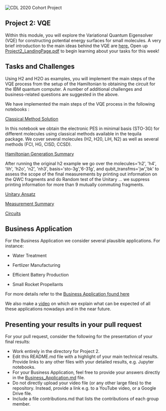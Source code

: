 ![CDL 2020 Cohort Project](../figures/CDL_logo.jpg)
## Project 2: VQE
Within this module, you will explore the Variational Quantum Eigensolver (VQE) for
constructing potential energy surfaces for small molecules.
A very brief introduction to the main ideas behind the VQE are 
[here.](https://github.com/CDL-Quantum/CohortProject_2020/blob/master/CDL_2020_docs.pdf)
Open up [Project2_LandingPage.pdf](https://github.com/CDL-Quantum/CohortProject_2020/blob/master/Project_2_VQE_Molecules/Project_2_LandingPage.pdf)
to begin learning about your tasks for this week!

## Tasks and Challenges
Using H2 and H2O as examples, you will implement the main steps of the VQE process from the setup of the Hamiltonian to obtaining the circuit for the IBM quantum computer.  A number of additional challenges and 
business-related questions are suggested in the above.

We have implemented the main steps of the VQE process in the following notebooks :

[Classical Method Solution](https://github.com/tina-seb/CohortProject_2020/blob/master/Project_2_VQE_Molecules/S1_Classical_Methods_Demo.ipynb)

In this notebook we obtain the electronic PES in minimal basis (STO-3G) for different molecules using classical methods available in the tequila package. We cover several molecules (H2, H20, LiH, N2) as well as several methods (FCI, HG, CISD, CCSD).

[Hamiltonian Generation Summary](https://github.com/tina-seb/CohortProject_2020/blob/master/Project_2_VQE_Molecules/S2_Hamiltonian_gen_Summary.ipynb)

After running the original h2 example we go over the molecules='h2', 'h4', 'lih', 'h2o', 'n2', 'nh3', basis='sto-3g','6-31g', and qubit_transfms='jw','bk' to assess the scope of the final measurements  by printing out information on the QWC fragments and do Random test of the Unitary ... we suppress printing information for more than 9 mutually commuting fragments.

[Unitary Ansatz](https://github.com/tina-seb/CohortProject_2020/blob/master/Project_2_VQE_Molecules/S3_Unitary_Ansatz_H2.ipynb)

[Measurement Summary](https://github.com/tina-seb/CohortProject_2020/blob/master/Project_2_VQE_Molecules/S4_Measurement_Summary.ipynb)

[Circuits](https://github.com/tina-seb/CohortProject_2020/blob/master/Project_2_VQE_Molecules/S5_Circuits-H2_on_IBMq-sussex.ipynb)

## Business Application
For the Business Application we consider several plausible applications. For instance:
- Water Treatment 

- Fertlizer Manufacturing 

- Efficient Battery Production 

- Small Rocket Propellants 

For more details refer to the [Business Application found here](./Business_Application.md)

We also make a [video]() on which we explain what can be expected of all these applications nowadays and in the near future.

## Presenting your results in your pull request
For your pull request, consider the following for the presentation of your final results:
- Work entirely in the directory for Project 2.
- Edit this README.md file with a highlight of your main technical results.  Provide links to any other files with your detailed results, e.g. Jupyter notebooks.
- For your Business Application, feel free to provide your answers directly in the 
[Business_Application.md](./Business_Application.md) file.
- Do not directly upload your video file (or any other large files) to the repository.  Instead, provide a link e.g. to a YouTube video, or a Google Drive file.
- Include a file contributions.md that lists the contributions of each group member.
